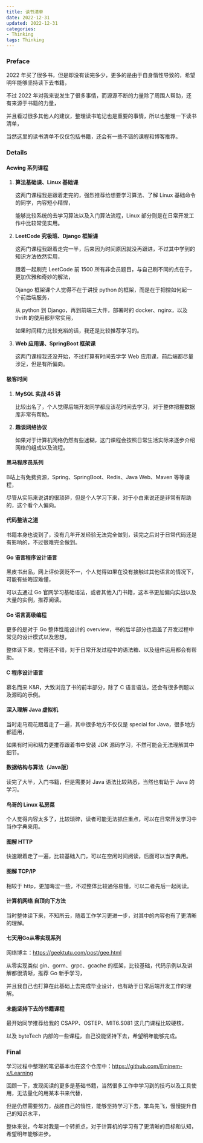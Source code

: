 ```yaml
---
title: 读书清单
date: 2022-12-31
updated: 2022-12-31
categories: 
- Thinking
tags: Thinking
---
```


<escape><!--more--></escape>

### Preface

2022 年买了很多书，但是却没有读完多少，更多的是由于自身惰性导致的，希望明年能够坚持读下去书籍，

不过 2022 年对我来说发生了很多事情，而源源不断的力量除了周围人帮助，还有来源于书籍的力量，

并且看过很多其他人的建议，整理读书笔记也是重要的事情，所以也整理一下读书清单，

当然这里的读书清单不仅仅包括书籍，还会有一些不错的课程和博客推荐。

### Details

#### Acwing 系列课程

1. <strong>算法基础课、Linux 基础课</strong>

    这两门课程我是跟着走完的，强烈推荐给想要学习算法、了解 Linux 基础命令的同学，内容短小精悍，

    能够比较系统的去学习算法以及入门算法流程，Linux 部分则是在日常开发工作中比较常见实用。

2. <strong>LeetCode 究极班、Django 框架课</strong>

    这两门课程我跟着走完一半，后来因为时间原因就没再跟进，不过其中学到的知识方法依然实用，

    跟着一起刷完 LeetCode 前 1500 所有非会员题目，与自己刷不同的点在于，更加优雅和奇妙的解法，

    Django 框架课个人觉得不在于讲授 python 的框架，而是在于把控如何起一个前后端服务，

    从 python 到 Django，再到前端三大件，部署时的 docker、nginx，以及 thrift 的使用都非常实用，

    如果时间精力比较充裕的话，我还是比较推荐学习的。

3. <strong>Web 应用课、SpringBoot 框架课</strong>

    这两门课程我还没开始，不过打算有时间去学学 Web 应用课，前后端都尽量涉足，但是有所偏向。

#### 极客时间

1. <strong>MySQL 实战 45 讲</strong>

    比较出名了，个人觉得后端开发同学都应该花时间去学习，对于整体把握数据库非常有帮助。

2. <strong>趣谈网络协议</strong>

    如果对于计算机网络仍然有些迷糊，这门课程会按照日常生活实际来逐步介绍网络的组成以及流程。

#### 黑马程序员系列

B站上有免费资源，Spring、SpringBoot、Redis、Java Web、Maven 等等课程，

尽管从实际来说讲的很琐碎，但是个人学习下来，对于小白来说还是非常有帮助的，这个看个人偏向。

#### 代码整洁之道

书籍本身也说到了，没有几年开发经验无法完全做到，读完之后对于日常代码还是有影响的，不过很难完全做到。

#### Go 语言程序设计语言

黑皮书出品，网上评价褒贬不一，个人觉得如果在没有接触过其他语言的情况下，可能有些晦涩难懂，

可以去通过 Go 官网学习基础语法，或者其他入门书籍，这本书更加偏向实战以及大量的实例，推荐阅读。

#### Go 语言高级编程

更多的是对于 Go 整体性能设计的 overview，书的后半部分也涵盖了开发过程中常见的设计模式以及思想，

整体读下来，觉得还不错，对于日常开发过程中的语法糖、以及组件运用都会有帮助。

#### C 程序设计语言

慕名而来 K&R，大致浏览了书的前半部分，除了 C 语言语法，还会有很多例题以及源码的示例。

#### 深入理解 Java 虚拟机

当时走马观花跟着走了一遍，其中很多地方不仅仅是 special for Java，很多地方都适用，

如果有时间和精力更推荐跟着书中安装 JDK 源码学习，不然可能会无法理解其中细节。

#### 数据结构与算法（Java版）

读完了大半，入门书籍，但是需要对 Java 语法比较熟悉，当然也有助于 Java 的学习。

#### 鸟哥的 Linux 私房菜

个人觉得内容太多了，比较琐碎，读者可能无法抓住重点，可以在日常开发学习中当作字典来用。

#### 图解 HTTP

快速跟着走了一遍，比较基础入门，可以在空闲时间阅读，后面可以当字典用。

#### 图解 TCP/IP

相较于 http，更加晦涩一些，不过整体比较通俗易懂，可以二者先后一起阅读。

#### 计算机网络 自顶向下方法

当时整体读下来，不知所云，随着工作学习更进一步，对其中的内容也有了更清晰的理解。

#### 七天用Go从零实现系列

网络博主：https://geektutu.com/post/gee.html

从零实现类似 gin、gorm、grpc、gcache 的框架，比较基础，代码示例以及讲解都很清晰，推荐 Go 新手学习，

并且我自己也打算在此基础上去完成毕业设计，也有助于日常后端开发工作的理解。

#### 未能坚持下去的书籍课程

最开始同学推荐给我的 CSAPP、OSTEP、MIT6.S081 这几门课程比较硬核，

以及 byteTech 内部的一些课程，自己没能坚持下去，希望明年能够完成。

### Final

学习过程中整理的笔记基本也在这个仓库中：https://github.com/Eminem-x/Learning

回顾一下，发现阅读的更多是基础书籍，当然很多工作中学习到的技巧以及工具使用，无法量化的用某本书来代替，

但是仍然需要努力，战胜自己的惰性，能够坚持学习下去，笨鸟先飞，慢慢提升自己的知识水平，

整体来说，今年对我是一个转折点，对于计算机的学习有了更清晰的目标和认知，希望明年能够进步。